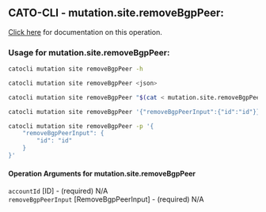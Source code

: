 
## CATO-CLI - mutation.site.removeBgpPeer:
[Click here](https://api.catonetworks.com/documentation/#mutation-mutation.site.removeBgpPeer) for documentation on this operation.

### Usage for mutation.site.removeBgpPeer:

```bash
catocli mutation site removeBgpPeer -h

catocli mutation site removeBgpPeer <json>

catocli mutation site removeBgpPeer "$(cat < mutation.site.removeBgpPeer.json)"

catocli mutation site removeBgpPeer '{"removeBgpPeerInput":{"id":"id"}}'

catocli mutation site removeBgpPeer -p '{
    "removeBgpPeerInput": {
        "id": "id"
    }
}'
```

#### Operation Arguments for mutation.site.removeBgpPeer ####

`accountId` [ID] - (required) N/A    
`removeBgpPeerInput` [RemoveBgpPeerInput] - (required) N/A    

